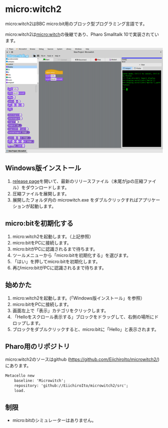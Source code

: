 # micro:witch2
micro:witch2はBBC micro:bit用のブロック型プログラミング言語です。

micro:witch2は[micro:witch](https://github.com/EiichiroIto/microwitch)の後継であり、Pharo Smalltalk 10で実装されています。

![screenshot1](https://github.com/EiichiroIto/microwitch2/raw/main/misc/PharoScreenshot.png)

## Windows版インストール
1. [release page](https://github.com/EiichiroIto/microwitch2/releases)を開いて、最新のリリースファイル（末尾がjpの圧縮ファイル）をダウンロードします。
2. 圧縮ファイルを展開します。
3. 展開したフォルダ内の microwitch.exe をダブルクリックすればアプリケーションが起動します。

## micro:bitを初期化する
1. micro:witch2を起動します。（上記参照）
2. micro:bitをPCに接続します。
3. micro:bitがPCに認識されるまで待ちます。
4. ツールメニューから「micro:bitを初期化する」を選びます。
5. 「はい」を押してmicro:bitを初期化します。
6. 再びmicro:bitがPCに認識されるまで待ちます。

## 始めかた
1. micro:witch2を起動します。(「Windows版インストール」を参照）
2. micro:bitをPCに接続します。
3. 画面左上で「表示」カテゴリをクリックします。
4. 「Helloをスクロール表示する」ブロックをドラッグして、右側の場所にドロップします。
5. ブロックをダブルクリックすると、micro:bitに「Hello」と表示されます。

## Pharo用のリポジトリ
micro:witch2のソースはgithub (https://github.com/EiichiroIto/microwitch2/) にあります。

```
Metacello new
    baseline: 'Microwitch';
    repository: 'github://EiichiroIto/microwitch2/src';
    load.
```

## 制限
- micro:bitのシミュレーターはありません。

